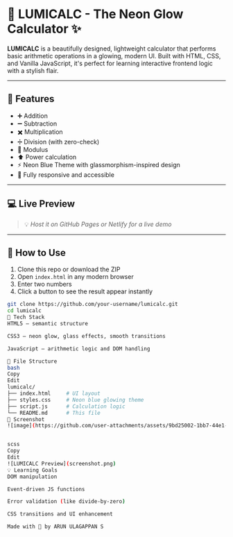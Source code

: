# 🔷 LUMICALC - The Neon Glow Calculator ✨

**LUMICALC** is a beautifully designed, lightweight calculator that performs basic arithmetic operations in a glowing, modern UI. Built with HTML, CSS, and Vanilla JavaScript, it's perfect for learning interactive frontend logic with a stylish flair.

---

## 🎯 Features

- ➕ Addition  
- ➖ Subtraction  
- ✖️ Multiplication  
- ➗ Division (with zero-check)  
- 🟰 Modulus  
- ⬆️ Power calculation  
- ⚡️ Neon Blue Theme with glassmorphism-inspired design  
- 🎉 Fully responsive and accessible

---

## 💻 Live Preview

> 💡 *Host it on GitHub Pages or Netlify for a live demo*

---

## 🧠 How to Use

1. Clone this repo or download the ZIP  
2. Open `index.html` in any modern browser  
3. Enter two numbers  
4. Click a button to see the result appear instantly  

```bash
git clone https://github.com/your-username/lumicalc.git
cd lumicalc
🧾 Tech Stack
HTML5 – semantic structure

CSS3 – neon glow, glass effects, smooth transitions

JavaScript – arithmetic logic and DOM handling

📂 File Structure
bash
Copy
Edit
lumicalc/
├── index.html     # UI layout
├── styles.css     # Neon blue glowing theme
├── script.js      # Calculation logic
└── README.md      # This file
📸 Screenshot
![image](https://github.com/user-attachments/assets/9bd25002-1bb7-44e1-bb02-55d149dccf6d)


scss
Copy
Edit
![LUMICALC Preview](screenshot.png)
💡 Learning Goals
DOM manipulation

Event-driven JS functions

Error validation (like divide-by-zero)

CSS transitions and UI enhancement

Made with 💙 by ARUN ULAGAPPAN S
